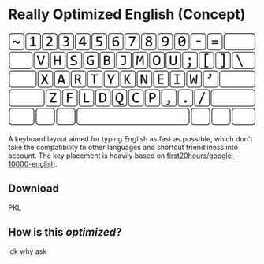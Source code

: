 # Really Optimized English (Concept)

![](/roe/layout-hd.png)

A keyboard layout aimed for typing English as fast as posstble, which don't take the compatibility to other languages and shortcut friendliness into account.
The key placement is heavily based on [first20hours/google-10000-english](https://github.com/first20hours/google-10000-english).

## Download
[PKL](releases/latest/download/roe.zip)

## How is this _optimized_?
idk why ask
